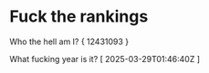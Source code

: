 # Fuck the rankings

Who the hell am I?
{ 12431093 }

What fucking year is it?
[ 2025-03-29T01:46:40Z ]
